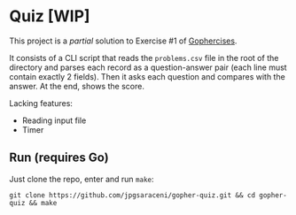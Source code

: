 # Quiz [WIP]

This project is a *partial* solution to Exercise #1 of [Gophercises](https://gophercises.com/).

It consists of a CLI script that reads the `problems.csv` file in the root
of the directory and parses each record as a question-answer pair (each line
must contain exactly 2 fields). Then it asks each question and compares
with the answer. At the end, shows the score.

Lacking features:
* Reading input file
* Timer

## Run (requires Go)

Just clone the repo, enter and run `make`:

```shell
git clone https://github.com/jpgsaraceni/gopher-quiz.git && cd gopher-quiz && make
```
